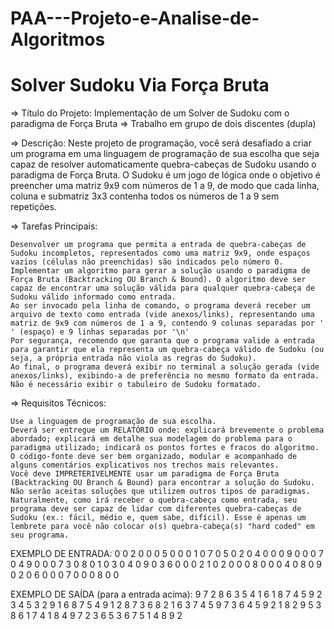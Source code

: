 # PAA---Projeto-e-Analise-de-Algoritmos
# Solver Sudoku Via Força Bruta

⇒ Título do Projeto: Implementação de um Solver de Sudoku com o paradigma de Força Bruta
⇒ Trabalho em grupo de dois discentes (dupla)

⇒ Descrição:
Neste projeto de programação, você será desafiado a criar um programa em uma linguagem de programação de sua escolha que seja capaz de resolver automaticamente quebra-cabeças de Sudoku usando o paradigma de Força Bruta. O Sudoku é um jogo de lógica onde o objetivo é preencher uma matriz 9x9 com números de 1 a 9, de modo que cada linha, coluna e submatriz 3x3 contenha todos os números de 1 a 9 sem repetições.


⇒ Tarefas Principais:

    Desenvolver um programa que permita a entrada de quebra-cabeças de Sudoku incompletos, representados como uma matriz 9x9, onde espaços vazios (células não preenchidas) são indicados pelo número 0.
    Implementar um algoritmo para gerar a solução usando o paradigma de Força Bruta (Backtracking OU Branch & Bound). O algoritmo deve ser capaz de encontrar uma solução válida para qualquer quebra-cabeça de Sudoku válido informado como entrada.
    Ao ser invocado pela linha de comando, o programa deverá receber um arquivo de texto como entrada (vide anexos/links), representando uma matriz de 9x9 com números de 1 a 9, contendo 9 colunas separadas por ' ' (espaço) e 9 linhas separadas por '\n'
    Por segurança, recomendo que garanta que o programa valide a entrada para garantir que ela representa um quebra-cabeça válido de Sudoku (ou seja, a própria entrada não viola as regras do Sudoku).
    Ao final, o programa deverá exibir no terminal a solução gerada (vide anexos/links), exibindo-a de preferência no mesmo formato da entrada. Não é necessário exibir o tabuleiro de Sudoku formatado. 

⇒ Requisitos Técnicos:

    Use a linguagem de programação de sua escolha.
    Deverá ser entregue um RELATÓRIO onde: explicará brevemente o problema abordado; explicará em detalhe sua modelagem do problema para o paradigma utilizado; indicará os pontos fortes e fracos do algoritmo.
    O código-fonte deve ser bem organizado, modular e acompanhado de alguns comentários explicativos nos trechos mais relevantes.
    Você deve IMPRETERIVELMENTE usar um paradigma de Força Bruta (Backtracking OU Branch & Bound) para encontrar a solução do Sudoku. Não serão aceitas soluções que utilizem outros tipos de paradigmas.
    Naturalmente, como irá receber o quebra-cabeça como entrada, seu programa deve ser capaz de lidar com diferentes quebra-cabeças de Sudoku (ex.: fácil, médio e, quem sabe, difícil). Esse é apenas um lembrete para você não colocar o(s) quebra-cabeça(s) "hard coded" em seu programa. 

EXEMPLO DE ENTRADA:
0 0 2 0 0 0 5 0 0
0 1 0 7 0 5 0 2 0
4 0 0 0 9 0 0 0 7
0 4 9 0 0 0 7 3 0
8 0 1 0 3 0 4 0 9
0 3 6 0 0 0 2 1 0
2 0 0 0 8 0 0 0 4
0 8 0 9 0 2 0 6 0
0 0 7 0 0 0 8 0 0

EXEMPLO DE SAÍDA (para a entrada acima):
9 7 2 8 6 3 5 4 1
6 1 8 7 4 5 9 2 3
4 5 3 2 9 1 6 8 7
5 4 9 1 2 8 7 3 6
8 2 1 6 3 7 4 5 9
7 3 6 4 5 9 2 1 8
2 9 5 3 8 6 1 7 4
1 8 4 9 7 2 3 6 5
3 6 7 5 1 4 8 9 2 
